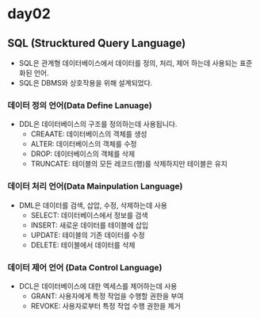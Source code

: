# day02 
## SQL (Strucktured Query Language)
- SQL은 관계형 데이터베이스에서 데이터를 정의, 처리, 제어 하는데 사용되는 표준화된 언어.
- SQL은 DBMS와 상호작용을 위해 설계되었다.

### 데이터 정의 언어(Data Define Lanuage)
- DDL은 데이터베이스의 구조를 정의하는데 사용됩니다.
    - CREAATE: 데이터베이스의 객체를 생성 
    - ALTER: 데이터베이스의 객체를 수정
    - DROP: 데이터베이스의 객체를 삭제
    - TRUNCATE: 테이블의 모든 레코드(행)를 삭제하지만 테이블은 유지
### 데이터 처리 언어(Data Mainpulation Language)
- DML은 데이터를 검색, 삽압, 수정, 삭제하는데 사용 
  - SELECT: 데이터베이스에서 정보를 검색
  - INSERT: 새로운 데이터를 테이블에 삽입
  - UPDATE: 테이블의 기존 데이터를 수정
  - DELETE: 테이블에서 데이터를 삭제

### 데이터 제어 언어 (Data Control Language)
- DCL은 데이터베이스에 대한 엑세스를 제어하는데 사용
    - GRANT: 사용자에게 특정 작업을 수행할 권한을 부여
    - REVOKE: 사용자로부터 특정 작업 수행 권한을 제거